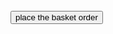 <div dir="ltr" style="text-align: left;" trbidi="on">
<!-- A Kite button will be generated inside this container //-->

<br />
<div id="default-button">
</div>
<!-- The basket will be linked to this element's onClick //-->
<button id="custom-button">place the basket order</button>

<!-- Include the plugin //-->
<script src="https://kite.trade/publisher.js?v=3"></script>

<script>
// Only run your custom code once KiteConnect has fully initialised.
// Use KiteConnect.ready() to achieve this.
KiteConnect.ready(function() {
    // Initialize a new Kite instance ,HERE IS YOUR API KEY.
    // You can initialize multiple instances if you need.
    var kite = new KiteConnect("t67801tqkxq010mu");<div dir="ltr" style="text-align: left;" trbidi="on">
<!-- A Kite button will be generated inside this container //-->

<br />
<div id="default-button">
</div>
<!-- The basket will be linked to this element's onClick //-->
<button id="custom-button">Buy the basket</button>

<!-- Include the plugin //-->
<script src="https://kite.trade/publisher.js?v=3"></script>

<script>
// Only run your custom code once KiteConnect has fully initialised.
// Use KiteConnect.ready() to achieve this.
KiteConnect.ready(function() {
    // Initialize a new Kite instance.
    // You can initialize multiple instances if you need.
    var kite = new KiteConnect("qkuumk5wx4jnqzht");kite.add
({"tradingsymbol": "HINDUNILVR", "exchange": "NSE", "transaction_type":"SELL","order_type":"LIMIT","product":"MIS","price":2160.65,"quantity":34,"variety":"BO","stoploss":7.35,"squareoff":15,"readonly": true});kite.add
({"tradingsymbol": "JSWSTEEL", "exchange": "NSE", "transaction_type":"BUY","order_type":"LIMIT","product":"MIS","price":257.3,"quantity":147,"variety":"BO","stoploss":1.7,"squareoff":3.5,"readonly": true});kite.add
({"tradingsymbol": "BHARTIARTL", "exchange": "NSE", "transaction_type":"BUY","order_type":"LIMIT","product":"MIS","price":419.1,"quantity":108,"variety":"BO","stoploss":2.3,"squareoff":5,"readonly": true});kite.add
({"tradingsymbol": "JUSTDIAL", "exchange": "NSE", "transaction_type":"BUY","order_type":"LIMIT","product":"MIS","price":504.2,"quantity":50,"variety":"BO","stoploss":4.7,"squareoff":10,"trailing_stoploss":1,"readonly": true});kite.add
({"tradingsymbol": "RBLBANK", "exchange": "NSE", "transaction_type":"BUY","order_type":"LIMIT","product":"MIS","price":346.6,"quantity":78,"variety":"BO","stoploss":3.2,"squareoff":6.5,"readonly": true});kite.add
({"tradingsymbol": "TORNTPHARM", "exchange": "NSE", "transaction_type":"SELL","order_type":"LIMIT","product":"MIS","price":1930.5,"quantity":20,"variety":"BO","stoploss":12.2,"squareoff":25.7,"readonly": true});kite.add
({"tradingsymbol": "BHARATFORG", "exchange": "NSE", "transaction_type":"BUY","order_type":"LIMIT","product":"MIS","price":461.7,"quantity":58,"variety":"BO","stoploss":4.25,"squareoff":8.6,"readonly": true});kite.add
({"tradingsymbol": "ESCORTS", "exchange": "NSE", "transaction_type":"SELL","order_type":"LIMIT","product":"MIS","price":653.8,"quantity":30,"variety":"BO","stoploss":5,"squareoff":10,"readonly": true});kite.add
({"tradingsymbol": "EXIDEIND", "exchange": "NSE", "transaction_type":"SELL","order_type":"LIMIT","product":"MIS","price":192.1,"quantity":277,"variety":"BO","stoploss":0.9,"squareoff":2,"readonly": true});kite.add
({"readonly": true});kite.add
({"readonly": true});kite.add
({"readonly": true});kite.add
({"readonly": true});kite.add
({"readonly": true});kite.add
({"readonly": true});kite.add
({"readonly": true});kite.add
({"readonly": true});kite.add
({"readonly": true});kite.add
({"readonly": true});kite.add
({"readonly": true});

    // Register an (optional) callback.
    kite.finished(function(status, request_token) {
        alert("Finished. Status is " + status);
    });

    // Render the in-built button inside a given target
    kite.renderButton("#default-button");

    // OR, link the basket to any existing element you want
    kite.link("#custom-button");
});
</script><br />
<div dir="ltr" style="text-align: left;" trbidi="on">
<br /></div>
</div>

